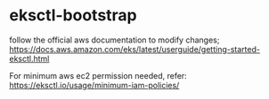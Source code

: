 # eksctl-bootstrap

follow the official aws documentation to modify changes;
https://docs.aws.amazon.com/eks/latest/userguide/getting-started-eksctl.html

For minimum aws ec2 permission needed, refer:
https://eksctl.io/usage/minimum-iam-policies/
